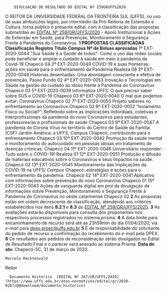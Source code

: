        DIVULGAÇÃO DO RESULTADO DO EDITAL Nº 259GRUFFS2020  

 O REITOR DA UNIVERSIDADE FEDERAL DA FRONTEIRA SUL (UFFS), no uso de suas atribuições legais, por intermédio da Pró-Reitoria de Extensão e Cultura, torna público o presente edital, com a classificação das propostas submetidas ao [EDITAL Nº 259/GR/UFFS/2020](https://www.uffs.edu.br/atos-normativos/edital/gr/2020-0259) - Apoio Institucional à Ações de Extensão em Saúde, para Prevenção, Monitoramento e Segurança Frente à Pandemia do Coronavírus.  **1 PROPOSTAS CLASSIFICADAS**     **Classificação**   **Registro**   **Título**    ***Campus***    **Nº de Bolsas aprovadas**     1º   EXT-2020-0044   "Sua Saúde é a Saúde de todos": Como o uso das redes sociais pode beneficiar e ampliar o cuidado à saúde em meio à pandemia da Covid-19   Chapecó   04     2º   EXT-2020-0049   COVID-19 e suas fronteiras: ações em saúde para o enfrentamento da Pandemia   Realeza   08     3º   EXT-2020-0048   Histórias desenhadas: Uma abordagem consciente e efetiva de prevenção.   Passo Fundo   02     4º   EXT-2020-0053   Inovação e Tecnologias em Saúde na gestão do cuidado ao idoso frente à Pandemia do Coronavírus   Chapecó   03     5º   EXT-2020-0039   Informatiza UFFS: O que preciso saber sobre SUS e COVID-19   Chapecó   03     6º   EXT-2020-0040   O mal que podemos evitar: Coronavírus   Chapecó   02     7º   EXT-2020-0050   Projeto saberes no enfrentamento ao Coronavírus   Chapecó   02     8º   EXT-2020-0052   “Isolamento Físico ou Social?”: Refletindo sobre as implicações individuais, coletivas e interprofissionais da pandemia do novo Coronavírus para estudantes, professores/as e profissionais de saúde   Chapecó   03     9º   EXT-2020-0047   A pandemia do Corona Vírus no território do Centro de Saúde da Família (CSF) Jardim América: a UFFS, *Campus*  Chapecó, contribuindo para o enfrentamento   Chapecó   03     10º   EXT-2020-0042   Promoção da saúde mental e monitoramento do autocuidado em pessoas idosas em tratamento de doenças crônicas.   Chapecó   04     11º   EXT-2020-0046   Universitário responder: Tudo sobre o COVID-19!   Realeza   01     12º   EXT-2020-0051   Produção e difusão de materiais educativos sobre o Coronavírus e seus impactos na saúde.   Chapecó   02     13º   EXT-2020-0045   Monitoramento das Implicações da COVID-19 na UFFS/ *Campus*  Chapecó: estratégias e ações para o enfrentamento da pandemia.   Chapecó   02     14º   EXT-2020-0041   Aplicativo com informações sobre prevenção do novo Coronavírus   Chapecó   01     15º   EXT-2020-0043   Ações de vanguarda digital em prol da divulgação de informações sobre Prevenção, Monitoramento e Segurança Frente à Pandemia do Coronavírus no oeste catarinense   Chapecó   02       **2**  As propostas estão em ordem decrescente de classificação, atendendo aos critérios estabelecidos nos itens **8.2.1** e **8.3** do [EDITAL Nº 259/GR/UFFS/2020](https://www.uffs.edu.br/atos-normativos/edital/gr/2020-0259).   **3**  As avaliações estarão disponíveis para consulta dos proponentes nos respectivos processos registrados no sistema prisma.   **4**  A data limite para encaminhamento de recurso será até as 23h59min do dia 01/04/2020, via *e-mail*  para [dpex.proec@uffs.edu.br](mailto:dpex.proec@uffs.edu.br)   **5**  É de responsabilidade do solicitante do pedido de recurso a confirmação do recebimento do *e-mail*  pela DPEX.   **6**  Os resultados aos pedidos de reconsideração serão divulgados no Edital de Resultado Final e o parecer será anexado ao sistema Prisma.        **Data do ato:** Chapecó-SC, 31 de março de 2020.   
 

    Marcelo Recktenvald   
 Reitor 

      Documento Histórico  [EDITAL Nº 267/GR/UFFS/2020](https://www.uffs.edu.br/atos-normativos/edital/gr/2020-0267/@@download/documento_historico)     
      